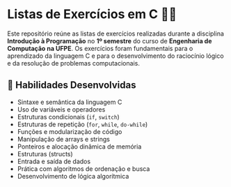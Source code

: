 # Listas de Exercícios em C 🧑‍💻

Este repositório reúne as listas de exercícios realizadas durante a disciplina **Introdução à Programação** no **1º semestre** do curso de **Engenharia de Computação na UFPE**. Os exercícios foram fundamentais para o aprendizado da linguagem C e para o desenvolvimento do raciocínio lógico e da resolução de problemas computacionais.

## 🎯 Habilidades Desenvolvidas

- Sintaxe e semântica da linguagem C
- Uso de variáveis e operadores
- Estruturas condicionais (`if`, `switch`)
- Estruturas de repetição (`for`, `while`, `do-while`)
- Funções e modularização de código
- Manipulação de arrays e strings
- Ponteiros e alocação dinâmica de memória
- Estruturas (structs)
- Entrada e saída de dados
- Prática com algoritmos de ordenação e busca
- Desenvolvimento de lógica algorítmica

